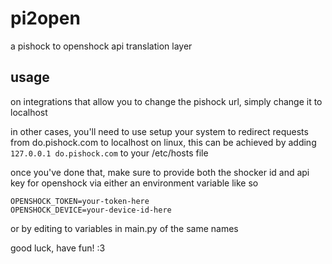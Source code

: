 # pi2open

a pishock to openshock api translation layer

## usage

on integrations that allow you to change the pishock url, simply change it to localhost

in other cases, you'll need to use setup your system to redirect requests from do.pishock.com to localhost
on linux, this can be achieved by adding `127.0.0.1 do.pishock.com` to your /etc/hosts file

once you've done that, make sure to provide both the shocker id and api key for openshock via either an environment variable like so
```
OPENSHOCK_TOKEN=your-token-here
OPENSHOCK_DEVICE=your-device-id-here
```
or by editing to variables in main.py of the same names

good luck, have fun! :3
